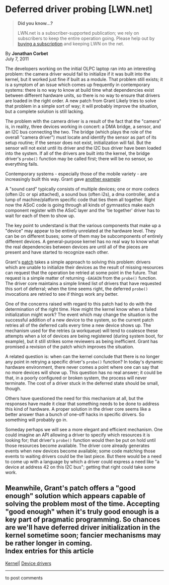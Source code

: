 # Deferred driver probing [LWN.net]

> **Did you know...?**
> 
> LWN.net is a subscriber-supported publication; we rely on subscribers to keep the entire operation going. Please help out by [buying a subscription](/Promo/nst-nag4/subscribe) and keeping LWN on the net. 

By **Jonathan Corbet**  
July 7, 2011 

The developers working on the initial OLPC laptop ran into an interesting problem: the camera driver would fail to initialize if it was built into the kernel, but it worked just fine if built as a module. That problem still exists; it is a symptom of an issue which comes up frequently in contemporary systems: there is no way to know at build time what dependencies exist between different hardware units, so there is no way to ensure that drivers are loaded in the right order. A new patch from Grant Likely tries to solve that problem in a simple sort of way; it will probably improve the situation, but a complete solution is still lacking. 

The problem with the camera driver is a result of the fact that the "camera" is, in reality, three devices working in concert: a DMA bridge, a sensor, and an I2C bus connecting the two. The bridge (which plays the role of the overall "camera driver") must locate and identify the sensor as part of its setup routine; if the sensor does not exist, initialization will fail. But the sensor will not exist until its driver and the I2C bus driver have been loaded into the system. If all of the drivers are built into the kernel, the bridge driver's `probe()` function may be called first; there will be no sensor, so everything fails. 

Contemporary systems - especially those of the mobile variety - are increasingly built this way. Grant gave [another example](/Articles/450463/): 

A "sound card" typically consists of multiple devices; one or more codecs (often i2c or spi attached), a sound bus (often i2s), a dma controller, and a lump of machine/platform specific code that ties them all together. Right now the ASoC code is going through all kinds of gymnastics make each component register with the ASoC layer and the 'tie together' driver has to wait for each of them to show up. 

The key point to understand is that the various components that make up a "device" may appear to be entirely unrelated at the hardware level. They can be on different buses; some of them may be subcomponents of entirely different devices. A general-purpose kernel has no real way to know what the real dependencies between devices are until all of the pieces are present and have started to recognize each other. 

Grant's [patch](/Articles/450178/) takes a simple approach to solving this problem: drivers which are unable to initialize their devices as the result of missing resources can request that the operation be retried at some point in the future. That request is a simple matter of returning `-EAGAIN` from the `probe()` function. The driver core maintains a simple linked list of drivers that have requested this sort of deferral; when the time seems right, the deferred `probe()` invocations are retried to see if things work any better. 

One of the concerns raised with regard to this patch had to do with the determination of the right time. How might the kernel know when a failed initialization might work? The event which may change the situation is the successful addition of a new device to the system, so the current patch retries all of the deferred calls every time a new device shows up. The mechanism used for the retries (a workqueue) will tend to coalesce these attempts when a lot of devices are being registered (during system boot, for example), but it still strikes some reviewers as being inefficient. Grant has promised a revision of the patch which improves the situation. 

A related question is: when can the kernel conclude that there is no longer any point in retrying a specific driver's `probe()` function? In today's dynamic hardware environment, there never comes a point where one can say that no more devices will show up. This question has no real answer; it could be that, in a poorly configured or broken system, the process will never terminate. The cost of a driver stuck in the deferred state should be small, though. 

Others have questioned the need for this mechanism at all, but the responses have made it clear that something needs to be done to address this kind of hardware. A proper solution in the driver core seems like a better answer than a bunch of one-off hacks in specific drivers. So something will probably go in. 

Someday perhaps we will see a more elegant and efficient mechanism. One could imagine an API allowing a driver to specify which resources it is looking for; that driver's `probe()` function would then be put on hold until those resources become available. The driver core already generates events when new devices become available; some code matching those events to waiting drivers could be the last piece. But there would be a need to come up with a language by which a driver could express a need like "a device at address 42 on this I2C bus"; getting that right could take some work. 

Meanwhile, Grant's patch offers a "good enough" solution which appears capable of solving the problem most of the time. Accepting "good enough" when it's truly good enough is a key part of pragmatic programming. So chances are we'll have deferred driver initialization in the kernel sometime soon; fancier mechanisms may be rather longer in coming.  
Index entries for this article  
---  
[Kernel](/Kernel/Index)| [Device drivers](/Kernel/Index#Device_drivers)  
  


* * *

to post comments 
